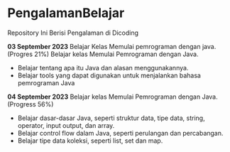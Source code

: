 # PengalamanBelajar
Repository Ini Berisi Pengalaman di Dicoding

**03 September 2023** 
Belajar Kelas Memulai pemrograman dengan java. (Progres 21%)
Belajar kelas Memulai Pemrograman dengan Java.
  * Belajar tentang apa itu Java dan alasan menggunakannya.
  * Belajar tools yang dapat digunakan untuk menjalankan bahasa pemrograman Java

**04 September 2023** 
Belajar kelas Memulai Pemrograman dengan Java. (Progress 56%)
  * Belajar dasar-dasar Java, seperti struktur data, tipe data, string, operator, input output, dan array.
  * Belajar control flow dalam Java, seperti perulangan dan percabangan.
  * Belajar tipe data koleksi, seperti list, set dan map.

